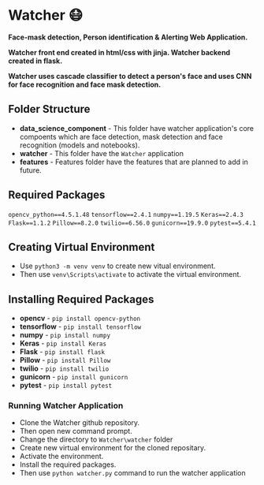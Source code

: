 # Watcher 😷

**Face-mask detection, Person identification &amp; Alerting Web Application.**

**Watcher front end created in html/css with jinja. Watcher backend created in flask.**

**Watcher uses cascade classifier to detect a person's face and uses CNN for face recognition and face mask detection.**

## Folder Structure

- **data_science_component** - This folder have watcher application's core compoents which are face detection, mask detection and face recognition (models and notebooks).
- **watcher** - This folder have the `Watcher` application
- **features** - Features folder have the features that are planned to add in future.

## Required Packages

`opencv_python==4.5.1.48`
`tensorflow==2.4.1`
`numpy==1.19.5`
`Keras==2.4.3`
`Flask==1.1.2`
`Pillow==8.2.0`
`twilio==6.56.0`
`gunicorn==19.9.0`
`pytest==5.4.1`

## Creating Virtual Environment

- Use `python3 -m venv venv` to create new vitual environment.
- Then use `venv\Scripts\activate` to activate the virtual environment. 

## Installing Required Packages

- **opencv** - `pip install opencv-python`
- **tensorflow** - `pip install tensorflow`
- **numpy** - `pip install numpy`
- **Keras** - `pip install Keras`
- **Flask** - `pip install flask`
- **Pillow** - `pip install Pillow`
- **twilio** - `pip install twilio`
- **gunicorn** - `pip install gunicorn`
- **pytest** - `pip install pytest`

### Running Watcher Application

- Clone the Watcher github repository.
- Then open new command prompt.
- Change the directory to `Watcher\watcher` folder
- Create new virtual environment for the cloned repositary.
- Activate the environment.
- Install the required packages.
- Then use `python watcher.py` command to run the watcher application
